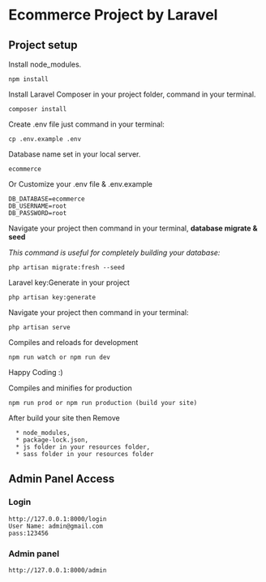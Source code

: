 # Ecommerce Project by Laravel

## Project setup
Install node_modules.
```
npm install
```

Install Laravel Composer in your project folder, command in your terminal. 
```
composer install
```

Create .env file just command in your terminal:
```
cp .env.example .env
```
Database name set in your local server.
```
ecommerce
```

Or Customize your .env file & .env.example
```
DB_DATABASE=ecommerce
DB_USERNAME=root
DB_PASSWORD=root
```

Navigate your project then command in your terminal, **database migrate & seed** 

*This command is useful for completely building your database:*
```
php artisan migrate:fresh --seed
```

Laravel key:Generate in your project
```
php artisan key:generate
```
Navigate your project then command in your terminal:
``` 
php artisan serve
```

Compiles and reloads for development
``` 
npm run watch or npm run dev
```
Happy Coding :)


Compiles and minifies for production
```
npm run prod or npm run production (build your site)
```

After build your site then Remove 
```
  * node_modules,
  * package-lock.json,
  * js folder in your resources folder, 
  * sass folder in your resources folder

```

## Admin Panel Access

### Login
```
http://127.0.0.1:8000/login
User Name: admin@gmail.com
pass:123456
```

### Admin panel
```
http://127.0.0.1:8000/admin
```